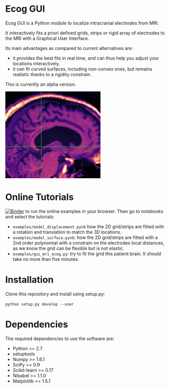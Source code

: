 Ecog GUI
========

Ecog GUI is a Python module to localize intracranial electrodes from MRI.

It interactively fits a priori defined grids, strips or rigid array of
electrodes to the MRI with a Graphical User Interface.

Its main advantages as compared to current alternatives are:
* it provides the best fits in real time, and can thus help you adjust your
locations interactively.
* it can fit curved surfaces, including non-convex ones, but remains realistic
thanks to a rigidity constrain.


This is currently an alpha version.

![demo](docs/ecoggui_animation.gif)

Online Tutorials
================

[![Binder](http://mybinder.org/badge.svg)](http://mybinder.org/repo/kingjr/ecoggui) to run the online examples in your browser. Then go to notebooks and select the tutorials:

* `examples/model_displacement.pynb` how the 2D grid/strips are fitted with a
rotation and translation to match the 3D locations.
* `examples/model_surface.pynb`: how the 2D grid/strips are fitted with a
2nd order polynomial with a constrain on the electrodes local distances, as we
know the grid can be flexible but is not elastic.
* `examples/gui_mri_ecog.py`: try to fit the grid this patient brain. It should take no more than five minutes.

Installation
============

Clone this repository and install using setup.py:

```python setup.py develop --user```


Dependencies
============

The required dependencies to use the software are:

* Python >= 2.7
* setuptools
* Numpy >= 1.6.1
* SciPy >= 0.9
* Scikit-learn >= 0.17
* Nibabel >= 1.1.0
* Matplotlib >= 1.5.1
